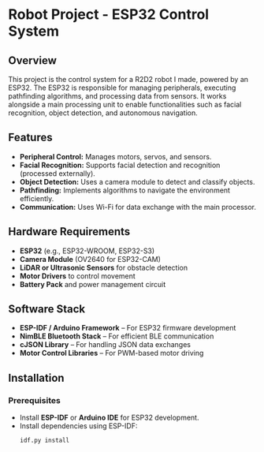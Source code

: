 # Robot Project - ESP32 Control System  

## Overview  
This project is the control system for a R2D2 robot I made, powered by an ESP32. The ESP32 is responsible for managing peripherals, executing pathfinding algorithms, and processing data from sensors. It works alongside a main processing unit to enable functionalities such as facial recognition, object detection, and autonomous navigation.

## Features  
- **Peripheral Control:** Manages motors, servos, and sensors.  
- **Facial Recognition:** Supports facial detection and recognition (processed externally).  
- **Object Detection:** Uses a camera module to detect and classify objects.  
- **Pathfinding:** Implements algorithms to navigate the environment efficiently.  
- **Communication:** Uses Wi-Fi for data exchange with the main processor.  

## Hardware Requirements  
- **ESP32** (e.g., ESP32-WROOM, ESP32-S3)  
- **Camera Module** (OV2640 for ESP32-CAM)  
- **LiDAR or Ultrasonic Sensors** for obstacle detection  
- **Motor Drivers** to control movement  
- **Battery Pack** and power management circuit  

## Software Stack  
- **ESP-IDF / Arduino Framework** – For ESP32 firmware development  
- **NimBLE Bluetooth Stack** – For efficient BLE communication  
- **cJSON Library** – For handling JSON data exchanges  
- **Motor Control Libraries** – For PWM-based motor driving  

## Installation  

### Prerequisites  
- Install **ESP-IDF** or **Arduino IDE** for ESP32 development.  
- Install dependencies using ESP-IDF:  
  ```bash
  idf.py install

